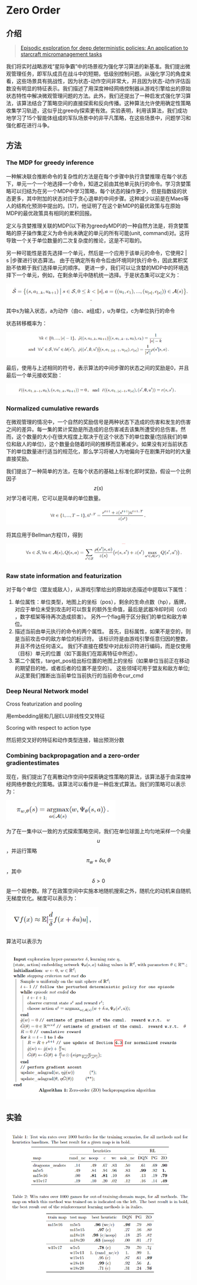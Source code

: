 # Zero Order

## 介绍

> [Episodic exploration for deep deterministic policies: An application to starcraft micromanagement tasks](https://arxiv.org/abs/1609.02993)

我们将实时战略游戏“星际争霸”中的场景视为强化学习算法的新基准。我们提出微观管理任务，即军队成员在战斗中的短期，低级别控制问题。从强化学习的角度来看，这些场景具有挑战性，因为状态-动作空间非常大，并且因为状态-动作评估函数没有明显的特征表示。我们描述了用深度神经网络控制器从游戏引擎给出的原始状态特性中解决微观管理问题的方法。此外，我们还提出了一种启发式强化学习算法，该算法结合了策略空间的直接探索和反向传播。这种算法允许使用确定性策略收集学习轨迹，这似乎比greedy探索更有效。实验表明，利用该算法，我们成功地学习了15个智能体组成的军队场景中的非平凡策略，在这些场景中，问题学习和强化都在进行斗争。

## 方法 

### The MDP for greedy inference

一种解决联合推断命令的复杂性的方法是在每个步骤中执行贪婪推理:在每个状态下，单元一个一个地选择一个命令，知道之前由其他单元执行的命令。学习贪婪策略可以归结为在另一个MDP中学习策略，每个状态的操作更少，但是指数级的状态更多，其中附加的状态对应于贪心退单的中间步骤。这种减少以前是在Maes等人的结构化预测中提出的。\[17\]，他证明了在这个新MDP的最优政策与在原始MDP的最优政策具有相同的累积回报。

定义与贪婪推理关联的MDP\(以下称为greedyMDP\)的一种自然方法是，将贪婪策略的原子操作集定义为命令尚未确定的单元的所有可能\(unit, command\)对。这将导致一个关于单位数量的二次复杂度的推论，这是不可取的。

另一种可能性是首先选择一个单元，然后是一个应用于该单元的命令，它使用2 \| s \|步骤进行状态算法。 由于在确定所有命令后由环境同时执​​行命令，因此累积奖励不依赖于我们选择单元的顺序。 更进一步，我们可以让贪婪的MDP中的环境选择下一个单元，例如，在剩余单元中随机统一选择。于是状态集可以定义为：

![](../../.gitbook/assets/image%20%2854%29.png)

其中s为输入状态，a为动作（由c、a组成），u为单位，c为单位执行的命令

状态转移概率为：

![](../../.gitbook/assets/image%20%2849%29.png)

最后，使用与上述相同的符号，表示算法的中间步骤的状态之间的奖励是0，并且最后一个单元接收奖励：

![](../../.gitbook/assets/image%20%28136%29.png)

### Normalized cumulative rewards

在微观管理的情况中，一个自然的奖励信号是两种状态下造成的伤害和发生的伤害之间的差异。每一集的累计奖励是所造成的总伤害减去该集所遭受的总伤害。然而，这个数量的大小在很大程度上取决于在这个状态下的单位数量\(包括我们的单位和敌人的单位\)，这个数量会随着时间的推移而显著减少。如果没有对当前状态下的单位数量进行适当的规范化，那么学习将被人为地偏向于在剧集开始时的大量直接奖励。

我们提出了一种简单的方法，在每个状态的基础上标准化即时奖励，假设一个比例因子 $$z(s)$$ 对学习者可用，它可以是简单的单位数量。

![](../../.gitbook/assets/image%20%28107%29.png)

将其应用于Bellman方程\(1\)，得到

![](../../.gitbook/assets/image%20%2850%29.png)

### Raw state information and featurization

对于每个单位（盟友或敌人），从游戏引擎给出的原始状态描述中提取以下属性：

1. 单位属性：单位类型，地图上的坐标（pos），剩余的生命点数（hp），盾牌，对应于单位未受到攻击时可以恢复的额外生命值，最后是武器冷却时间（cd） ，数字框架等待再次造成损害）。 另外一个flag用于区分我们的单位和敌方单位。
2. 描述当前由单元执行的命令的两个属性。 首先，目标属性，如果不是空的，则是当前攻击中的敌方单位的标识符。 该标识符是由游戏引擎任意归因的整数，并且不传达任何语义。 我们不直接在模型中对此标识符进行编码，而是仅使用（目标）单元的位置（如下面我们在距离特征中所述）。
3. 第二个属性，target\_pos给出标位置的地图上的坐标（如果单位当前正在移动的期望目的地，或者后者的位置不是空的）。 这些领域可用于盟友和敌方单位; 从这里我们推断出当前单位当前执行的当前命令cur\_cmd

### Deep Neural Network model

Cross featurization and pooling

用embedding层和几层ELU非线性交叉特征

Scoring with respect to action type

然后把交叉好的特征和动作类型连接，输出预测分数

### Combining backpropagation and a zero-order gradientestimates

现在，我们提出了在离散动作空间中探索确定性策略的算法，该算法基于由深度神经网络参数化的策略。该算法可以看作是一种启发式算法。我们的策略可以表示为：

![](../../.gitbook/assets/image%20%2840%29.png)

为了在一集中以一致的方式探索策略空间，我们在单位球面上均匀地采样一个向量 $$ u$$ ，并运行策略 $$\pi_{w}+\delta u, \theta$$ ，其中 $$δ> 0$$ 是一个超参数。除了在政策空间中实施本地随机搜索之外，随机化的动机来自随机无梯度优化。梯度可以表示为：

![](../../.gitbook/assets/image%20%2815%29.png)

算法可以表示为

![](../../.gitbook/assets/image%20%2848%29.png)

## 实验

 

![](../../.gitbook/assets/image%20%2883%29.png)

